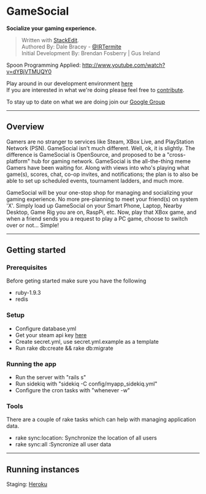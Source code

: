 GameSocial
==

**Socialize your gaming experience.**

> Written with [StackEdit](http://benweet.github.io/stackedit/).  
> Authored By: Dale Bracey - [@IRTermite](https://twitter.com/IRTermite)  
> Initial Development By: Brendan Fosberry | Gus Ireland

Spoon Programming Applied: http://www.youtube.com/watch?v=dYBjVTMUQY0

Play around in our development environment [here](http://hackgamesocial.herokuapp.com/)   
If you are interested in what we're doing please feel free to [contribute](https://github.com/bfosberry/GameSocial/wiki/Contributing).

To stay up to date on what we are doing join our [Google Group](https://groups.google.com/forum/#!forum/hackgamesocial)  

----


## Overview

Gamers are no stranger to services like Steam, XBox Live, and PlayStation Network (PSN).  GameSocial isn't much different.  Well, ok, it is slightly.  The difference is GameSocial is OpenSource, and proposed to be a "cross-platform" hub for gaming network.  GameSocial is the all-the-thing meme Gamers have been waiting for.  Along with views into who's playing what game(s), scores, chat, co-op invites, and notifications; the plan is to also be able to set up scheduled events, tournament ladders, and much more.

GameSocial will be your one-stop shop for managing and socializing your gaming experience.  No more pre-planning to meet your friend(s) on system 'X'.  Simply load up GameSocial on your Smart Phone, Laptop, Nearby Desktop, Game Rig you are on, RaspPi, etc.  Now, play that XBox game, and when a friend sends you a request to play a PC game, choose to switch over or not...  Simple!

----

## Getting started

### Prerequisites

Before geting started make sure you have the following

* ruby-1.9.3
* redis

### Setup

* Configure database.yml
* Get your steam api key [here](http://steamcommunity.com/dev/apikey)
* Create secret.yml, use secret.yml.example as a template
* Run rake db:create && rake db:migrate

### Running the app

* Run the server with "rails s"
* Run sidekiq with "sidekiq -C config/myapp_sidekiq.yml"
* Configure the cron tasks with "whenever -w"

### Tools

There are a couple of rake tasks which can help with managing application data.

* rake sync:location: Synchronize the location of all users
* rake sync:all :Syncronize all user data
 
----

## Running instances

Staging: [Heroku](http://dev-gamesocial.herokuapp.com/)